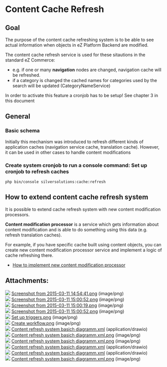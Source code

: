 # Content Cache Refresh

## Goal

The purpose of the content cache refreshing system is to be able to see actual information when objects in eZ Platform Backend are modified.

The content cache refresh service is used for these sitautions in the standard eZ Commerce:

  - e.g. if one or many **navigation** nodes are changed, navigation cache will be refreshed.
  - if a category is changed the cached names for categories used by the search will be updated (CategoryNameService)

In order to activate this feature a cronjob has to be setup\! See chapter 3 in this document

## General

### Basic schema

Initially this mechanism was introduced to refresh different kinds of application caches (navigation service cache, translation cache). However, it can be used in other cases to handle content modifications

### Create system cronjob to run a console command: Set up cronjob to refresh caches

``` 
php bin/console silversolutions:cache:refresh
```

## How to extend content cache refresh system

It is possible to extend cache refresh system with new content modification processors.

**Content modification processor** is a service which gets information about content modification and is able to do something using this data (e.g. refresh translation caches).

For example, if you have specific cache built using content objects, you can create new content modification processor service and implement a logic of cache refreshing there.

  - [How to implement new content modification processor](Content-cache-refresh.-Technical-implementation_23560554.html#Contentcacherefresh.Technicalimplementation-Contentcacherefresh.Technicalimlementation-Howtoimplementnewcontentmodificationprocessor)

## Attachments:

![](images/icons/bullet_blue.gif) [Screenshot from 2015-03-11 14:54:41.png](attachments/23560351/23563379.png) (image/png)  
![](images/icons/bullet_blue.gif) [Screenshot from 2015-03-11 15:00:52.png](attachments/23560351/23563340.png) (image/png)  
![](images/icons/bullet_blue.gif) [Screenshot from 2015-03-11 15:00:19.png](attachments/23560351/23563380.png) (image/png)  
![](images/icons/bullet_blue.gif) [Screenshot from 2015-03-11 15:00:52.png](attachments/23560351/23563381.png) (image/png)  
![](images/icons/bullet_blue.gif) [Set up triggers.png](attachments/23560351/23563361.png) (image/png)  
![](images/icons/bullet_blue.gif) [Create workflow.png](attachments/23560351/23563363.png) (image/png)  
![](images/icons/bullet_blue.gif) [Content refresh system basich diagramm.xml](attachments/23560351/23563499.xml) (application/drawio)  
![](images/icons/bullet_blue.gif) [Content refresh system basich diagramm.xml.png](attachments/23560351/23563502.png) (image/png)  
![](images/icons/bullet_blue.gif) [Content refresh system basich diagramm.xml.png](attachments/23560351/23563353.png) (image/png)  
![](images/icons/bullet_blue.gif) [Content refresh system basich diagramm.xml](attachments/23560351/23563501.xml) (application/drawio)  
![](images/icons/bullet_blue.gif) [Content refresh system basich diagramm.xml](attachments/23560351/23563362.xml) (application/drawio)  
![](images/icons/bullet_blue.gif) [Content refresh system basich diagramm.xml.png](attachments/23560351/23563500.png) (image/png)  
